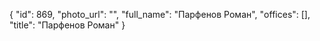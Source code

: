 {
    "id": 869,
    "photo_url": "",
    "full_name": "Парфенов Роман",
    "offices": [],
    "title": "Парфенов Роман"
}